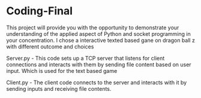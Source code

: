# Coding-Final
This project will provide you with the opportunity to demonstrate your understanding of the applied aspect of Python and socket programming in your concentration.
I chose a interactive texted based gane on dragon ball z with different outcome and choices

Server.py - This code sets up a TCP server that listens for client connections and interacts with them by sending file content based on user input. Which is used for the text based game 

Client.py - The client code connects to the server and interacts with it by sending inputs and receiving file contents. 

